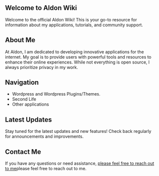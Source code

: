 ## Welcome to Aldon Wiki
Welcome to the official Aldon Wiki! This is your go-to resource for information about my applications, tutorials, and community support.

## About Me
At Aldon, I am dedicated to developing innovative applications for the internet. My goal is to provide users with powerful tools and resources to enhance their online experiences. While not everything is open source, I always prioritize privacy in my work. 

## Navigation
- Wordpress and Wordpress Plugins/Themes.
- Second Life
- Other applications

## Latest Updates
Stay tuned for the latest updates and new features! Check back regularly for announcements and improvements.

## Contact Me
If you have any questions or need assistance, [please feel free to reach out to me](mailto:tickets@jolt-7oqd9p.p.tawk.email)please feel free to reach out to me. 